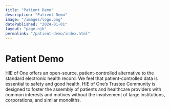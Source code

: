 ```yaml
---
title: "Patient Demo"
description: "Patient Demo"
image: "/images/logo.png"
datePublished: "2024-01-01"
layout: "page.njk"
permalink: "/patient-demo/index.html"
---
```


# Patient Demo

HIE of One offers an open-source, patient-controlled alternative to the standard electronic health record. We feel that patient-controlled data is essential to safety and good health. HIE of One’s Trustee Community is designed to foster the assembly of patients and healthcare providers with common interests and motives without the involvement of large institutions, corporations, and similar monoliths.
